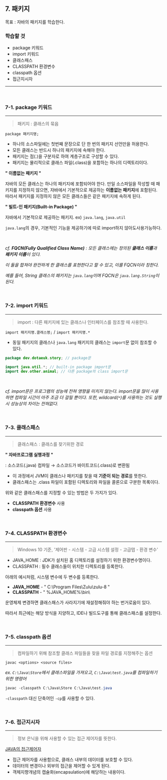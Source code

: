 ## 7. 패키지

목표 : 자바의 패키지를 학습한다.

### **학습할 것**

- package 키워드
- import 키워드
- 클래스패스
- CLASSPATH 환경변수
- classpath 옵션
- 접근지시자

---

<br/>

### 7-1. package 키워드

---

> 패키지 : 클래스의 묶음

`package 패키지명;`

- 하나의 소스파일에는 첫번째 문장으로 단 한 번의 패키지 선언만을 허용한다.
- 모든 클래스는 반드시 하나의 패키지에 속해야 한다.
- 패키지는 점(.)을 구분자로 하여 계층구조로 구성할 수 있다.
- 패키지는 물리적으로 클래스 파일(.class)을 포함하는 하나의 디렉토리이다.

**" 이름없는 패키지 "**

자바의 모든 클래스는 하나의 패키지에 포함되어야 한다. 만일 소스파일을 작성할 때 패키지를 지정하지 않으면, 자바에서 기본적으로 제공하는 **이름없는 패키지**에 포함된다. 따라서 패키지를 지정하지 않은 모든 클래스들은 같은 패키지에 속하게 된다.

**" 빌트-인 패키지(Built-in Package) "**

자바에서 기본적으로 제공하는 패키지. ex) `java.lang`, `java.util`

`java.lang`의 경우, 기본적인 기능을 제공하기에 따로 import하지 않아도사용가능하다.

</br>

*cf. **FQCN(Fully Qualified Class Name)** : 모든 클래스에는 정의된 **클래스 이름**과 **패키지 이름**이 있다.*

*이 둘을 합쳐야 완전하게 한 클래스를 표현한다고 할 수 있고, 이를 FQCN이라 칭한다.*

*예를 들어, String 클래스의 패키지는 `java.lang`이며 FQCN은 `java.lang.String`이 된다.*

</br>

### 7-2. import 키워드

---

> import : 다른 패키지에 있는 클래스나 인터페이스를 참조할 때 사용한다.

`import 패키지명.클래스명;` / `import 패키지명.*`

- 동일 패키지의 클래스나 `java.lang` 패키지의 클래스는 `import`문 없이 참조할 수 있다.

```java
package dev.dotaeuk.story; // package문

import java.util.*; // built-in package import문
import dev.other.animal; // 다른 package의 class import문
```

</br>

*cf. import문은 프로그램의 성능에 전혀 영향을 미치지 않는다. import문을 많이 사용하면 컴파일 시간이 아주 조금 더 걸릴 뿐이다. 또한, wildcard(`*`)를 사용하는 것도 실행 시 성능상의 차이는 전혀없다.*

</br>

### 7-3. 클래스패스

---

> 클래스패스 : 클래스를 찾기위한 경로

**" 자바프로그램 실행과정 "**

: 소스코드(.java) 컴파일 → 소스코드가 바이트코드(.class)로 변환됨

- 이 과정에서 JVM이 클래스나 패키지를 찾을 때 **기준이 되는 경로**를 뜻한다.
- 클래스패스는 .class 파일이 포함된 디렉토리와 파일을 콜론으로 구분한 목록이다.

위와 같은 클래스패스를 지정할 수 있는 방법은 두 가지가 있다.

- **CLASSPATH 환경변수** 사용
- **classpath 옵션** 사용

</br>

### 7-4. CLASSPATH 환경변수

---

> Windows 10 기준, '제어판 - 시스템 - 고급 시스템 설정 - 고급탭 - 환경 변수'

- JAVA_HOME : JDK가 설치된 홈 디렉토리를 설정하기 위한 환경변수명이다.
- CLASSPATH : 필수 클래스들이 위치한 디렉토리를 등록한다.

아래의 예시처럼, 시스템 변수에 두 변수를 등록한다.

- **JAVA_HOME** - " C:\Program Files\Zulu\zulu-8 "
- **CLASSPATH** - " %JAVA_HOME%\bin\

운영체제 변경하면 클래스패스가 사라지기에 재설정해줘야 하는 번거로움이 있다.

따라서 최근에는 해당 방식을 지양하고, IDE나 빌드도구를 통해 클래스패스를 설정한다.

</br>

### 7-5. classpath 옵션

---

> 컴파일하기 위해 참조할 클래스 파일들을 찾을 파일 경로를 지정해주는 옵션

`javac <options> <source files>`

*ex. `C:\Java\Store`에서 클래스파일을 가져오고, `C:\Java\test.java`를 컴파일하기 위한 명령어*

```powershell
javac -classpath C:\Java\Store C:\Java\test.java
```

`-classpath` 대신 단축어인 `-cp`를 사용할 수 있다.

</br>

### 7-6. 접근지시자

---

> 정보 은닉을 위해 사용할 수 있는 접근 제어자를 뜻한다.

[JAVA의 접근제어자](https://www.notion.so/647c5b07a8894a0d859ab5eb6dc2fb2e)

- 접근 제어자를 사용함으로, 클래스 내부의 데이터를 보호할 수 있다.
- 데이터의 변경이나 외부의 접근을 제어할 수 있게 된다.
- 객체지향개념의 캡슐화(encapsulation)에 해당하는 내용이다.
